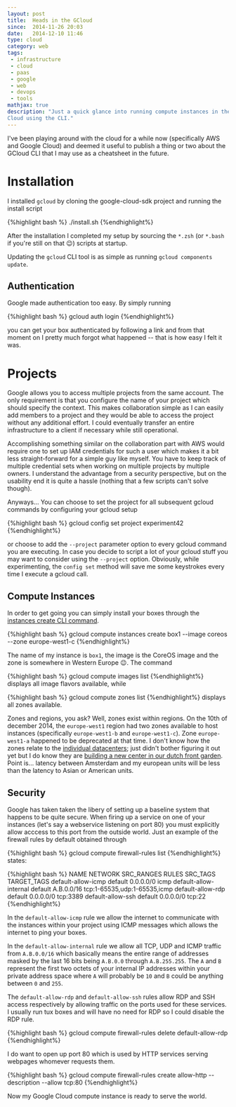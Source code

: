 ```yaml
---
layout: post
title:  Heads in the GCloud
since:  2014-11-26 20:03
date:   2014-12-10 11:46
type: cloud
category: web
tags:
 - infrastructure
 - cloud
 - paas
 - google
 - web
 - devops
 - tools
mathjax: true
description: "Just a quick glance into running compute instances in the Google
Cloud using the CLI."
---
```

I've been playing around with the cloud for a while now (specifically AWS and 
Google Cloud) and deemed it useful to publish a thing or two about the GCloud
CLI that I may use as a cheatsheet in the future.

# Installation
I installed `gcloud` by cloning the google-cloud-sdk project and running
the install script

{%highlight bash %}
./install.sh
{%endhighlight%}

After the installation I completed my setup by sourcing the `*.zsh` (or 
`*.bash` if you're still on that :wink:) scripts at 
startup.

Updating the `gcloud` CLI tool is as simple as running 
`gcloud components update`.

## Authentication
Google made authentication too easy. By simply running 

{%highlight bash %}
gcloud auth login
{%endhighlight%}

you can get your box authenticated by following a link and from that moment on
I pretty much forgot what happened -- that is how easy I felt it was.

# Projects
Google allows you to access multiple projects from the same account. The only
requirement is that you configure the name of your project which should specify
the context. This makes collaboration simple as I can easily add members to
a project and they would be able to access the project without any additional 
effort. I could eventually transfer an entire infrastructure to a client if
necessary while still operational.

Accomplishing something similar on the collaboration part with AWS would
require one to set up IAM credentials for such a user which makes it a bit
less straight-forward for a simple guy like myself. You have to keep track of
multiple credential sets when working on multiple projects by multiple owners.
I understand the advantage from a security perspective, but on the usability
end it is quite a hassle (nothing that a few scripts can't solve though).

Anyways... You can choose to set the project for all subsequent gcloud commands
by configuring your gcloud setup

{%highlight bash %}
gcloud config set project experiment42
{%endhighlight%}

or choose to add the `--project` parameter option to every gcloud command you
are executing. In case you decide to script a lot of your gcloud stuff you may 
want to consider using the `--project` option. Obviously, while experimenting,
the `config set` method will save me some keystrokes every time I execute a
gcloud call.

## Compute Instances
In order to get going you can simply install your boxes through the [instances 
create CLI command][gcloud-create].

{%highlight bash %}
gcloud compute instances create box1 --image coreos --zone europe-west1-c
{%endhighlight%}

The name of my instance is `box1`, the image is the CoreOS image and the zone 
is somewhere in Western Europe :wink:. The command 

{%highlight bash %}
gcloud compute images list
{%endhighlight%} displays all image flavors available, while

{%highlight bash %}
gcloud compute zones list
{%endhighlight%} displays all zones available.

Zones and regions, you ask?
Well, zones exist within regions. On the 10th of december 2014, the `europe-west1`
region had two zones available to host instances (specifically
`europe-west1-b` and `europe-west1-c`). Zone `europe-west1-a` happened to be 
deprecated at that time. I don't know how the zones relate to the 
[individual datacenters][datacenters]; just didn't bother figuring it out yet
but I do know they are [building a new center in our dutch front garden][eemshaven].
Point is... latency between Amsterdam and my european units will be less
than the latency to Asian or American units.

## Security
Google has taken taken the libery of setting up a baseline system that happens
to be quite secure. When firing up a service on one of your instances (let's 
say a webservice listening on port 80) you must explicitly allow acccess to
this port from the outside world. Just an example of the firewall rules by
default obtained through 

{%highlight bash %}
gcloud compute firewall-rules list
{%endhighlight%} states:

{%highlight bash %}
NAME                   NETWORK SRC\_RANGES    RULES                        SRC_TAGS TARGET_TAGS
default-allow-icmp     default 0.0.0.0/0     icmp
default-allow-internal default A.B.0.0/16 tcp:1-65535,udp:1-65535,icmp
default-allow-rdp      default 0.0.0.0/0     tcp:3389
default-allow-ssh      default 0.0.0.0/0     tcp:22
{%endhighlight%}

In the `default-allow-icmp` rule we allow the internet to communicate with the
instances within your project using ICMP messages which allows the internet to
ping your boxes.

In the `default-allow-internal` rule we allow all TCP, UDP and ICMP traffic
from `A.B.0.0/16` which basically means the entire range of addresses masked
by the last 16 bits being `A.B.0.0` through `A.B.255.255`. The `A` and `B`
represent the first two octets of your internal IP addresses within your 
private address space where `A` will probably be `10` and `B` could be anything
between `0` and `255`.

The `default-allow-rdp` and `default-allow-ssh` rules allow RDP and SSH access
respectively by allowing traffic on the ports used for these services. I 
usually run tux boxes and will have no need for RDP so I could disable the RDP
rule.

{%highlight bash %}
gcloud compute firewall-rules delete default-allow-rdp
{%endhighlight%}

I do want to open up port 80 which is used by HTTP services serving webpages
whomever requests them.

{%highlight bash %}
gcloud compute firewall-rules create allow-http --description --allow tcp:80 
{%endhighlight%}

Now my Google Cloud compute instance is ready to serve the world.

[eemshaven]: http://www.google.com/about/datacenters/inside/locations/eemshaven/
[datacenters]: http://www.google.com/about/datacenters/inside/locations/
[installing-gcloud]: https://cloud.google.com/sdk/
[gcloud-quickstart]: https://cloud.google.com/compute/docs/quickstart
[gcloud-create]: https://cloud.google.com/sdk/gcloud/reference/compute/instances/create
